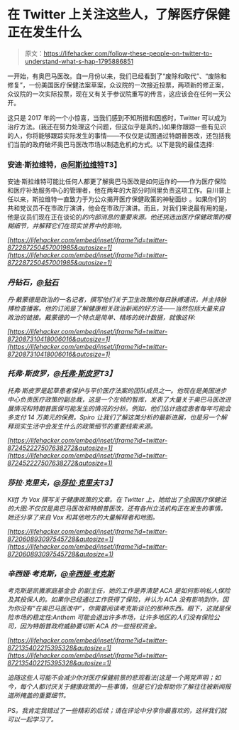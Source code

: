 # 在 Twitter 上关注这些人，了解医疗保健正在发生什么

> 原文：<https://lifehacker.com/follow-these-people-on-twitter-to-understand-what-s-hap-1795886851>

一开始，有奥巴马医改。自一月份以来，我们已经看到了“废除和取代”、“废除和修复”，一份美国医疗保健法案草案，众议院的一次接近投票，两项新的修正案，众议院的一次实际投票，现在又有关于参议院重写的传言，这应该会在任何一天公开。



这只是 2017 年的一个小惊喜，当我们感到不知所措和困惑时，Twitter 可以成为治疗方法。(我还在努力处理这个问题，但这似乎是真的。)如果你跟踪一些有见识的人，你将能够跟踪实际发生的事情——不仅仅是试图通过特朗普医改，还包括我们当前的政府破坏奥巴马医改市场以制造危机的方式。以下是我的最佳选择:

### 安迪·斯拉维特，[@阿斯拉维特](https://twitter.com/aslavitt)T3】

安迪·斯拉维特可能比任何人都更了解奥巴马医改是如何运作的——作为医疗保险和医疗补助服务中心的管理者，他在两年的大部分时间里负责这项工作。自川普上任以来，斯拉维特一直致力于为公众揭开医疗保健政策的神秘面纱 。如果你们的共和党议员不在市政厅演讲，他会在市政厅演讲。而且，对我们来说最有用的是，他是议员们现在正在谈论的*的内部消息的重要来源。他还挑选出医疗保健政策的模糊细节，并解释它们在现实世界中的影响。*

 *[https://lifehacker.com/embed/inset/iframe?id=twitter-872287250457001985&autosize=1](https://lifehacker.com/embed/inset/iframe?id=twitter-872287250457001985&autosize=1)* 

### *丹钻石，[@钻石](https://twitter.com/ddiamond)*

*丹·戴蒙德是政治的一名记者，撰写他们关于卫生政策的每日脉搏通讯，并主持脉搏检查播客。他的订阅是了解健康相关政治新闻的好方法——当然包括大量来自政治的链接。戴蒙德的一个特点是简单、精炼的统计数据，就像这样:*

 *[https://lifehacker.com/embed/inset/iframe?id=twitter-872087310418006016&autosize=1](https://lifehacker.com/embed/inset/iframe?id=twitter-872087310418006016&autosize=1)* 

### *托弗·斯皮罗，[@托弗·斯皮罗](https://twitter.com/TopherSpiro)T3】*

*托弗·斯皮罗是起草患者保护与平价医疗法案的团队成员之一。他现在是美国进步 中心负责医疗政策的副总裁，这是一个左倾的智库，发表了大量关于奥巴马医改进展情况和特朗普医保可能发生的情况的分析。例如，他们估计癌症患者每年可能会多支付 14 万美元的保费。Spiro 让我们了解这类分析的最新进展，也是另一个解释现实生活中会发生什么的政策细节的重要线索来源。*

 *[https://lifehacker.com/embed/inset/iframe?id=twitter-872452227507638272&autosize=1](https://lifehacker.com/embed/inset/iframe?id=twitter-872452227507638272&autosize=1)* 

### *莎拉·克里夫，[@莎拉·克里夫](https://twitter.com/sarahkliff)T3】*

*Kliff 为 Vox 撰写关于健康政策的文章。在 Twitter 上，她给出了全国医疗保健法的大图:不仅仅是奥巴马医改和特朗普医改，还有各州立法机构正在发生的事情。她还分享了来自 Vox 和其他地方的大量解释者和地图。*

 *[https://lifehacker.com/embed/inset/iframe?id=twitter-872060893097545728&autosize=1](https://lifehacker.com/embed/inset/iframe?id=twitter-872060893097545728&autosize=1)* 

### *辛西娅·考克斯，[@辛西娅·考克斯](https://twitter.com/cynthiaccox)*

*考克斯是凯撒家庭基金会 的副主任，她的工作是弄清楚 ACA 是如何影响私人保险及其投保人的。如果你已经通过工作获得了保险，并认为 ACA 没有影响到你，因为你没有“在奥巴马医改中”，你需要阅读考克斯谈论的那种东西。眼下，这就是保险市场的稳定性:Anthem 可能会退出许多市场，让许多地区的人们没有保险公司，因为特朗普政府威胁要切断 ACA 的一些授权资金。*

 *[https://lifehacker.com/embed/inset/iframe?id=twitter-872135402215395328&autosize=1](https://lifehacker.com/embed/inset/iframe?id=twitter-872135402215395328&autosize=1)* 

*追随这些人可能不会减少你对医疗保健前景的悲观看法(这是一个两党声明；如今，每个人都讨厌关于健康政策的一些事情，但是它们会帮助你了解往往被新闻报道所掩盖的重要细节。*

*PS。我肯定我错过了一些精彩的后续；请在评论中分享你最喜欢的，这样我们就可以一起学习了。*